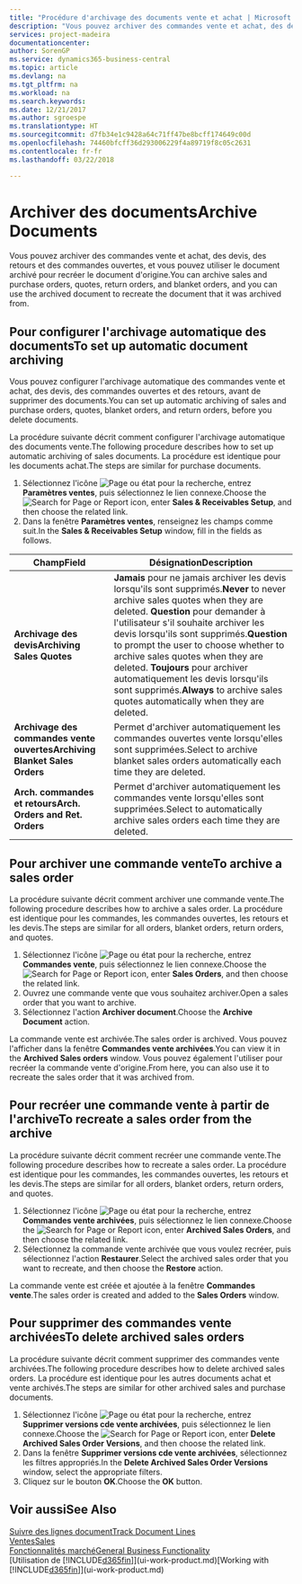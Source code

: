 ```yaml
---
title: "Procédure d'archivage des documents vente et achat | Microsoft Docs"
description: "Vous pouvez archiver des commandes vente et achat, des devis, des retours et des commandes ouvertes, et vous pouvez utiliser le document archivé pour recréer le document d'origine."
services: project-madeira
documentationcenter: 
author: SorenGP
ms.service: dynamics365-business-central
ms.topic: article
ms.devlang: na
ms.tgt_pltfrm: na
ms.workload: na
ms.search.keywords: 
ms.date: 12/21/2017
ms.author: sgroespe
ms.translationtype: HT
ms.sourcegitcommit: d7fb34e1c9428a64c71ff47be8bcff174649c00d
ms.openlocfilehash: 74460bfcff36d293006229f4a89719f8c05c2631
ms.contentlocale: fr-fr
ms.lasthandoff: 03/22/2018

---
```

# <a name="archive-documents"></a><span data-ttu-id="ccd3f-103">Archiver des documents</span><span class="sxs-lookup"><span data-stu-id="ccd3f-103">Archive Documents</span></span>
<span data-ttu-id="ccd3f-104">Vous pouvez archiver des commandes vente et achat, des devis, des retours et des commandes ouvertes, et vous pouvez utiliser le document archivé pour recréer le document d'origine.</span><span class="sxs-lookup"><span data-stu-id="ccd3f-104">You can archive sales and purchase orders, quotes, return orders, and blanket orders, and you can use the archived document to recreate the document that it was archived from.</span></span>

## <a name="to-set-up-automatic-document-archiving"></a><span data-ttu-id="ccd3f-105">Pour configurer l'archivage automatique des documents</span><span class="sxs-lookup"><span data-stu-id="ccd3f-105">To set up automatic document archiving</span></span>  
<span data-ttu-id="ccd3f-106">Vous pouvez configurer l'archivage automatique des commandes vente et achat, des devis, des commandes ouvertes et des retours, avant de supprimer des documents.</span><span class="sxs-lookup"><span data-stu-id="ccd3f-106">You can set up automatic archiving of sales and purchase orders, quotes, blanket orders, and return orders, before you delete documents.</span></span>

<span data-ttu-id="ccd3f-107">La procédure suivante décrit comment configurer l'archivage automatique des documents vente.</span><span class="sxs-lookup"><span data-stu-id="ccd3f-107">The following procedure describes how to set up automatic archiving of sales documents.</span></span> <span data-ttu-id="ccd3f-108">La procédure est identique pour les documents achat.</span><span class="sxs-lookup"><span data-stu-id="ccd3f-108">The steps are similar for purchase documents.</span></span>
1.  <span data-ttu-id="ccd3f-109">Sélectionnez l'icône ![Page ou état pour la recherche](media/ui-search/search_small.png "icône"), entrez **Paramètres ventes**, puis sélectionnez le lien connexe.</span><span class="sxs-lookup"><span data-stu-id="ccd3f-109">Choose the ![Search for Page or Report](media/ui-search/search_small.png "Search for Page or Report icon") icon, enter **Sales & Receivables Setup**, and then choose the related link.</span></span>
2. <span data-ttu-id="ccd3f-110">Dans la fenêtre **Paramètres ventes**, renseignez les champs comme suit.</span><span class="sxs-lookup"><span data-stu-id="ccd3f-110">In the **Sales & Receivables Setup** window, fill in the fields as follows.</span></span>

|<span data-ttu-id="ccd3f-111">Champ</span><span class="sxs-lookup"><span data-stu-id="ccd3f-111">Field</span></span>|<span data-ttu-id="ccd3f-112">Désignation</span><span class="sxs-lookup"><span data-stu-id="ccd3f-112">Description</span></span>|
|-----|-----------|
|<span data-ttu-id="ccd3f-113">**Archivage des devis**</span><span class="sxs-lookup"><span data-stu-id="ccd3f-113">**Archiving Sales Quotes**</span></span>|<span data-ttu-id="ccd3f-114">**Jamais** pour ne jamais archiver les devis lorsqu'ils sont supprimés.</span><span class="sxs-lookup"><span data-stu-id="ccd3f-114">**Never** to never archive sales quotes when they are deleted.</span></span> <span data-ttu-id="ccd3f-115">**Question** pour demander à l'utilisateur s'il souhaite archiver les devis lorsqu'ils sont supprimés.</span><span class="sxs-lookup"><span data-stu-id="ccd3f-115">**Question** to prompt the user to choose whether to archive sales quotes when they are deleted.</span></span> <span data-ttu-id="ccd3f-116">**Toujours** pour archiver automatiquement les devis lorsqu'ils sont supprimés.</span><span class="sxs-lookup"><span data-stu-id="ccd3f-116">**Always** to archive sales quotes automatically when they are deleted.</span></span>|
|<span data-ttu-id="ccd3f-117">**Archivage des commandes vente ouvertes**</span><span class="sxs-lookup"><span data-stu-id="ccd3f-117">**Archiving Blanket Sales Orders**</span></span>|<span data-ttu-id="ccd3f-118">Permet d'archiver automatiquement les commandes ouvertes vente lorsqu'elles sont supprimées.</span><span class="sxs-lookup"><span data-stu-id="ccd3f-118">Select to archive blanket sales orders automatically each time they are deleted.</span></span>|
|<span data-ttu-id="ccd3f-119">**Arch. commandes et retours**</span><span class="sxs-lookup"><span data-stu-id="ccd3f-119">**Arch. Orders and Ret. Orders**</span></span>|<span data-ttu-id="ccd3f-120">Permet d'archiver automatiquement les commandes vente lorsqu'elles sont supprimées.</span><span class="sxs-lookup"><span data-stu-id="ccd3f-120">Select to automatically archive sales orders each time they are deleted.</span></span>|

## <a name="to-archive-a-sales-order"></a><span data-ttu-id="ccd3f-121">Pour archiver une commande vente</span><span class="sxs-lookup"><span data-stu-id="ccd3f-121">To archive a sales order</span></span>
<span data-ttu-id="ccd3f-122">La procédure suivante décrit comment archiver une commande vente.</span><span class="sxs-lookup"><span data-stu-id="ccd3f-122">The following procedure describes how to archive a sales order.</span></span> <span data-ttu-id="ccd3f-123">La procédure est identique pour les commandes, les commandes ouvertes, les retours et les devis.</span><span class="sxs-lookup"><span data-stu-id="ccd3f-123">The steps are similar for all orders, blanket orders, return orders, and quotes.</span></span>

1.  <span data-ttu-id="ccd3f-124">Sélectionnez l'icône ![Page ou état pour la recherche](media/ui-search/search_small.png "Page ou état pour la recherche"), entrez **Commandes vente**, puis sélectionnez le lien connexe.</span><span class="sxs-lookup"><span data-stu-id="ccd3f-124">Choose the ![Search for Page or Report](media/ui-search/search_small.png "Search for Page or Report icon") icon, enter **Sales Orders**, and then choose the related link.</span></span>  
2.  <span data-ttu-id="ccd3f-125">Ouvrez une commande vente que vous souhaitez archiver.</span><span class="sxs-lookup"><span data-stu-id="ccd3f-125">Open a sales order that you want to archive.</span></span>  
3.  <span data-ttu-id="ccd3f-126">Sélectionnez l'action **Archiver document**.</span><span class="sxs-lookup"><span data-stu-id="ccd3f-126">Choose the **Archive Document** action.</span></span>

<span data-ttu-id="ccd3f-127">La commande vente est archivée.</span><span class="sxs-lookup"><span data-stu-id="ccd3f-127">The sales order is archived.</span></span> <span data-ttu-id="ccd3f-128">Vous pouvez l'afficher dans la fenêtre **Commandes vente archivées**.</span><span class="sxs-lookup"><span data-stu-id="ccd3f-128">You can view it in the **Archived Sales orders** window.</span></span> <span data-ttu-id="ccd3f-129">Vous pouvez également l'utiliser pour recréer la commande vente d'origine.</span><span class="sxs-lookup"><span data-stu-id="ccd3f-129">From here, you can also use it to recreate the sales order that it was archived from.</span></span>

## <a name="to-recreate-a-sales-order-from-the-archive"></a><span data-ttu-id="ccd3f-130">Pour recréer une commande vente à partir de l'archive</span><span class="sxs-lookup"><span data-stu-id="ccd3f-130">To recreate a sales order from the archive</span></span>
<span data-ttu-id="ccd3f-131">La procédure suivante décrit comment recréer une commande vente.</span><span class="sxs-lookup"><span data-stu-id="ccd3f-131">The following procedure describes how to recreate a sales order.</span></span> <span data-ttu-id="ccd3f-132">La procédure est identique pour les commandes, les commandes ouvertes, les retours et les devis.</span><span class="sxs-lookup"><span data-stu-id="ccd3f-132">The steps are similar for all orders, blanket orders, return orders, and quotes.</span></span>

1.  <span data-ttu-id="ccd3f-133">Sélectionnez l'icône ![Page ou état pour la recherche](media/ui-search/search_small.png "Page ou état pour la recherche"), entrez **Commandes vente archivées**, puis sélectionnez le lien connexe.</span><span class="sxs-lookup"><span data-stu-id="ccd3f-133">Choose the ![Search for Page or Report](media/ui-search/search_small.png "Search for Page or Report icon") icon, enter **Archived Sales Orders**, and then choose the related link.</span></span>
2.  <span data-ttu-id="ccd3f-134">Sélectionnez la commande vente archivée que vous voulez recréer, puis sélectionnez l'action **Restaurer**.</span><span class="sxs-lookup"><span data-stu-id="ccd3f-134">Select the archived sales order that you want to recreate, and then choose the **Restore** action.</span></span>  

<span data-ttu-id="ccd3f-135">La commande vente est créée et ajoutée à la fenêtre **Commandes vente**.</span><span class="sxs-lookup"><span data-stu-id="ccd3f-135">The sales order is created and added to the **Sales Orders** window.</span></span>

## <a name="to-delete-archived-sales-orders"></a><span data-ttu-id="ccd3f-136">Pour supprimer des commandes vente archivées</span><span class="sxs-lookup"><span data-stu-id="ccd3f-136">To delete archived sales orders</span></span>
<span data-ttu-id="ccd3f-137">La procédure suivante décrit comment supprimer des commandes vente archivées.</span><span class="sxs-lookup"><span data-stu-id="ccd3f-137">The following procedure describes how to delete archived sales orders.</span></span> <span data-ttu-id="ccd3f-138">La procédure est identique pour les autres documents achat et vente archivés.</span><span class="sxs-lookup"><span data-stu-id="ccd3f-138">The steps are similar for other archived sales and purchase documents.</span></span>

1.  <span data-ttu-id="ccd3f-139">Sélectionnez l'icône ![Page ou état pour la recherche](media/ui-search/search_small.png "Page ou état pour la recherche"), entrez **Supprimer versions cde vente archivées**, puis sélectionnez le lien connexe.</span><span class="sxs-lookup"><span data-stu-id="ccd3f-139">Choose the ![Search for Page or Report](media/ui-search/search_small.png "Search for Page or Report icon") icon, enter **Delete Archived Sales Order Versions**, and then choose the related link.</span></span>  
2.  <span data-ttu-id="ccd3f-140">Dans la fenêtre **Supprimer versions cde vente archivées**, sélectionnez les filtres appropriés.</span><span class="sxs-lookup"><span data-stu-id="ccd3f-140">In the **Delete Archived Sales Order Versions** window, select the appropriate filters.</span></span>  
3.  <span data-ttu-id="ccd3f-141">Cliquez sur le bouton **OK**.</span><span class="sxs-lookup"><span data-stu-id="ccd3f-141">Choose the **OK** button.</span></span>

## <a name="see-also"></a><span data-ttu-id="ccd3f-142">Voir aussi</span><span class="sxs-lookup"><span data-stu-id="ccd3f-142">See Also</span></span>
[<span data-ttu-id="ccd3f-143">Suivre des lignes document</span><span class="sxs-lookup"><span data-stu-id="ccd3f-143">Track Document Lines</span></span>](across-how-to-track-document-lines.md)  
[<span data-ttu-id="ccd3f-144">Ventes</span><span class="sxs-lookup"><span data-stu-id="ccd3f-144">Sales</span></span>](sales-manage-sales.md)  
[<span data-ttu-id="ccd3f-145">Fonctionnalités marché</span><span class="sxs-lookup"><span data-stu-id="ccd3f-145">General Business Functionality</span></span>](ui-across-business-areas.md)  
<span data-ttu-id="ccd3f-146">[Utilisation de [!INCLUDE[d365fin](includes/d365fin_md.md)]](ui-work-product.md)</span><span class="sxs-lookup"><span data-stu-id="ccd3f-146">[Working with [!INCLUDE[d365fin](includes/d365fin_md.md)]](ui-work-product.md)</span></span>


